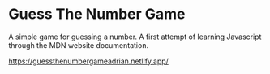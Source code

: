 # Guess The Number Game

A simple game for guessing a number. A first attempt of learning Javascript through the MDN website documentation.

https://guessthenumbergameadrian.netlify.app/
